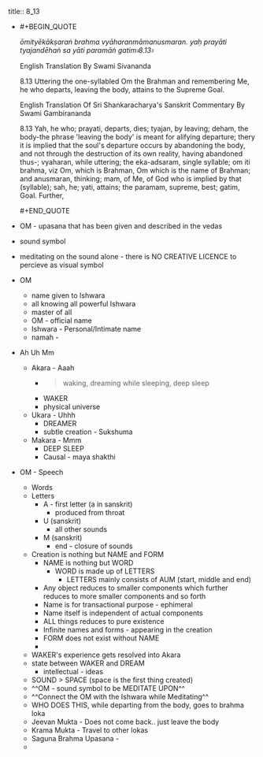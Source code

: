 title:: 8_13

- #+BEGIN_QUOTE
  
  
  _ōmityēkākṣaraṅ brahma vyāharanmāmanusmaran._
  _yaḥ prayāti tyajandēhaṅ sa yāti paramāṅ gatim৷৷8.13৷৷_
  
  English Translation By Swami Sivananda
  
  8.13 Uttering the one-syllabled Om the Brahman and remembering Me, he who departs, leaving the body, attains to the Supreme Goal.
  
  English Translation Of Sri Shankaracharya's Sanskrit Commentary By Swami Gambirananda
  
  8.13 Yah, he who; prayati, departs, dies; tyajan, by leaving; deham, the body-the phrase 'leaving the body' is meant for alifying departure; thery it is implied that the soul's departure occurs by abandoning the body, and not through the destruction of its own reality, having abandoned thus-; vyaharan, while uttering; the eka-adsaram, single syllable; om iti brahma, viz Om, which is Brahman, Om which is the name of Brahman; and anusmaran, thinking; mam, of Me, of God who is implied by that (syllable); sah, he; yati, attains; the paramam, supreme, best; gatim, Goal. Further,
  
  #+END_QUOTE
- OM - upasana that has been given and described in the vedas
- sound symbol
- meditating on the sound alone - there is NO CREATIVE LICENCE to percieve as visual symbol
- OM
	- name given to Ishwara
	- all knowing all powerful Ishwara
	- master of all
	- OM - official name
	- Ishwara - Personal/Intimate name
	- namah -
- Ah Uh Mm
	- Akara - Aaah
		- > waking, dreaming while sleeping,  deep sleep
		- WAKER
		- physical universe
	- Ukara - Uhhh
		- DREAMER
		- subtle creation - Sukshuma
	- Makara - Mmm
		- DEEP SLEEP
		- Causal - maya shakthi
- OM - Speech
	- Words
	- Letters
		- A - first letter (a in sanskrit)
			- produced from throat
		- U (sanskrit)
			- all other sounds
		- M (sanskrit)
			- end - closure of sounds
	- Creation is nothing but NAME and FORM
		- NAME is nothing but WORD
			- WORD is made up of LETTERS
				- LETTERS mainly consists of AUM (start, middle and end)
		- Any object reduces to smaller components which further reduces to more smaller components and so forth
		- Name is for transactional purpose - ephimeral
		- Name itself is independent of actual components
		- ALL things reduces to pure existence
		- Infinite names and forms - appearing in the creation
		- FORM does not exist without NAME
		-
	- WAKER's experience gets resolved into Akara
	- state between WAKER and DREAM
		- intellectual - ideas
	- SOUND > SPACE (space is the first thing created)
	- ^^OM - sound symbol to be MEDITATE UPON^^
	- ^^Connect the OM with the Ishwara while Meditating^^
	- WHO DOES THIS, while departing from the body, goes to brahma loka
	- Jeevan Mukta - Does not come back.. just leave the body
	- Krama Mukta - Travel to other lokas
	- Saguna Brahma Upasana -
	-